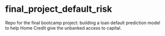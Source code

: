 # final_project_default_risk
 Repo for the final bootcamp project: building a loan default prediction model to help Home Credit give the unbanked access to capital.
